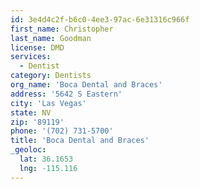 ```yaml
---
id: 3e4d4c2f-b6c0-4ee3-97ac-6e31316c966f
first_name: Christopher
last_name: Goodman
license: DMD
services:
  - Dentist
category: Dentists
org_name: 'Boca Dental and Braces'
address: '5642 S Eastern'
city: 'Las Vegas'
state: NV
zip: '89119'
phone: '(702) 731-5700'
title: 'Boca Dental and Braces'
_geoloc:
  lat: 36.1653
  lng: -115.116
---
```

